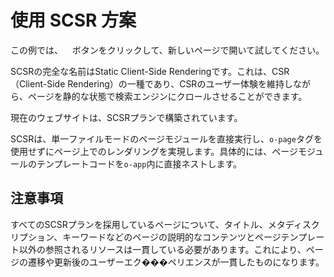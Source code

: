 <template is="exm-article">
<a href="../../publics/examples/use-scsr/page1.html" main demo preview></a>
<a href="../../publics/examples/use-scsr/page2.html"></a>
<a href="../../publics/examples/use-scsr/public.css"></a>
<a href="../../publics/examples/use-scsr/app-config.mjs"></a>
</template>

# 使用 SCSR 方案

この例では、<span style='font-family: "iconfont"'>&#xe7cb;</span> ボタンをクリックして、新しいページで開いて試してください。

SCSRの完全な名前はStatic Client-Side Renderingです。これは、CSR（Client-Side Rendering）の一種であり、CSRのユーザー体験を維持しながら、ページを静的な状態で検索エンジンにクロールさせることができます。

現在のウェブサイトは、SCSRプランで構築されています。

SCSRは、単一ファイルモードのページモジュールを直接実行し、`o-page`タグを使用せずにページ上でのレンダリングを実現します。具体的には、ページモジュールのテンプレートコードを`o-app`内に直接ネストします。

## 注意事項

すべてのSCSRプランを採用しているページについて、タイトル、メタディスクリプション、キーワードなどのページの説明的なコンテンツとページテンプレート以外の参照されるリソースは一貫している必要があります。これにより、ページの遷移や更新後のユーザーエク���ペリエンスが一貫したものになります。